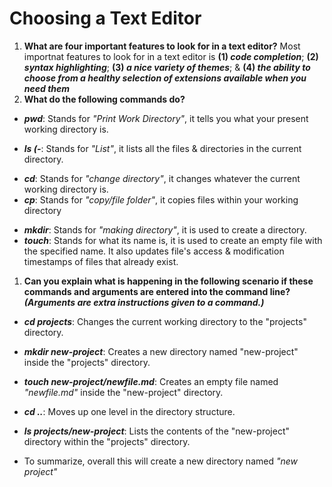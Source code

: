 # Choosing a Text Editor
1. **What are four important features to look for in a text editor?** Most importnat features to look for in a text editor is **(1) _code completion_**; **(2) _syntax
 highlighting_**; **(3) _a nice variety of themes_**; & **(4) _the ability to choose from a healthy selection of extensions available when you need them_**
1. **What do the following commands do?**
* ***pwd***: Stands for _"Print Work Directory"_, it tells you what your present working directory is.
- ***ls (-***: Stands for _"List"_, it lists all the files & directories in the current directory.
+ ***cd***: Stands for _"change directory"_, it changes whatever the current working directory is.
+ ***cp***: Stands for _"copy/file folder"_, it copies files within your working directory
* ***mkdir***: Stands for _"making directory"_, it is used to create a directory.
* ***touch***: Stands for what its name is, it is used to create an empty file with the specified name. It also updates file's access & modification timestamps of files that already exist. 
1. **Can you explain what is happening in the following scenario if these commands and arguments are entered into the command line? _(Arguments are extra instructions given to a command.)_**
* ***cd projects***: Changes the current working directory to the "projects" directory.
- ***mkdir new-project***: Creates a new directory named "new-project" inside the "projects" directory.
+ ***touch new-project/newfile.md***: Creates an empty file named _"newfile.md"_ inside the "new-project" directory.
* ***cd ..***: Moves up one level in the directory structure.
- ***ls projects/new-project***: Lists the contents of the "new-project" directory within the "projects" directory.
+ To summarize, overall this will create a new directory named _"new project"_
